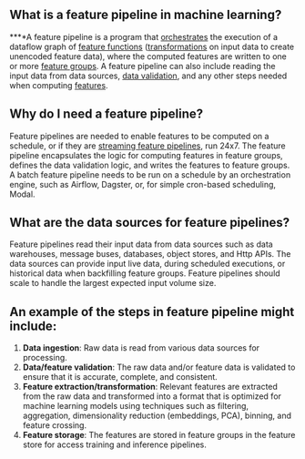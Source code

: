 **What is a feature pipeline in machine learning?**
---------------------------------------------------

**‍**A feature pipeline is a program that [orchestrates](https://www.hopsworks.ai/dictionary/orchestration) the execution of a dataflow graph of [feature functions](https://www.hopsworks.ai/dictionary/feature-function) ([transformations](https://www.hopsworks.ai/dictionary/transformation) on input data to create unencoded feature data), where the computed features are written to one or more [feature groups](https://www.hopsworks.ai/dictionary/feature-groups). A feature pipeline can also include reading the input data from data sources, [data validation](https://www.hopsworks.ai/dictionary/data-validation-for-features), and any other steps needed when computing [features](https://www.hopsworks.ai/dictionary/feature).

‍**Why do I need a feature pipeline?**
--------------------------------------

Feature pipelines are needed to enable features to be computed on a schedule, or if they are [streaming feature pipelines](https://www.hopsworks.ai/dictionary/streaming-feature-pipeline), run 24x7. The feature pipeline encapsulates the logic for computing features in feature groups, defines the data validation logic, and writes the features to feature groups. A batch feature pipeline needs to be run on a schedule by an orchestration engine, such as Airflow, Dagster, or, for simple cron-based scheduling, Modal.

‍**What are the data sources for feature pipelines?**
-----------------------------------------------------

Feature pipelines read their input data from data sources such as data warehouses, message buses, databases, object stores, and Http APIs. The data sources can provide input live data, during scheduled executions, or historical data when backfilling feature groups. Feature pipelines should scale to handle the largest expected input volume size.

**An example of the steps in feature pipeline might include:**
--------------------------------------------------------------

1. **Data ingestion**: Raw data is read from various data sources for processing.
2. **Data/feature validation**: The raw data and/or feature data is validated to ensure that it is accurate, complete, and consistent.
3. **Feature extraction/transformation**: Relevant features are extracted from the raw data and transformed into a format that is optimized for machine learning models using techniques such as filtering, aggregation, dimensionality reduction (embeddings, PCA), binning, and feature crossing.
4. **Feature storage**: The features are stored in feature groups in the feature store for access training and inference pipelines.
